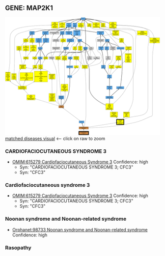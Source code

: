 
## GENE: MAP2K1

![image](MAP2K1.png)
[matched diseases visual](MAP2K1.png)  <-- click on raw to zoom


### CARDIOFACIOCUTANEOUS SYNDROME 3
 * [OMIM:615279 Cardiofaciocutaneous Syndrome 3](http://beta.monarchinitiative.org/disease/OMIM:615279) Confidence: high
    * Syn: "CARDIOFACIOCUTANEOUS SYNDROME 3; CFC3"
    * Syn: "CFC3"

### Cardiofaciocutaneous syndrome 3
 * [OMIM:615279 Cardiofaciocutaneous Syndrome 3](http://beta.monarchinitiative.org/disease/OMIM:615279) Confidence: high
    * Syn: "CARDIOFACIOCUTANEOUS SYNDROME 3; CFC3"
    * Syn: "CFC3"

### Noonan syndrome and Noonan-related syndrome
 * [Orphanet:98733 Noonan syndrome and Noonan-related syndrome](http://beta.monarchinitiative.org/disease/Orphanet:98733) Confidence: high

### Rasopathy
